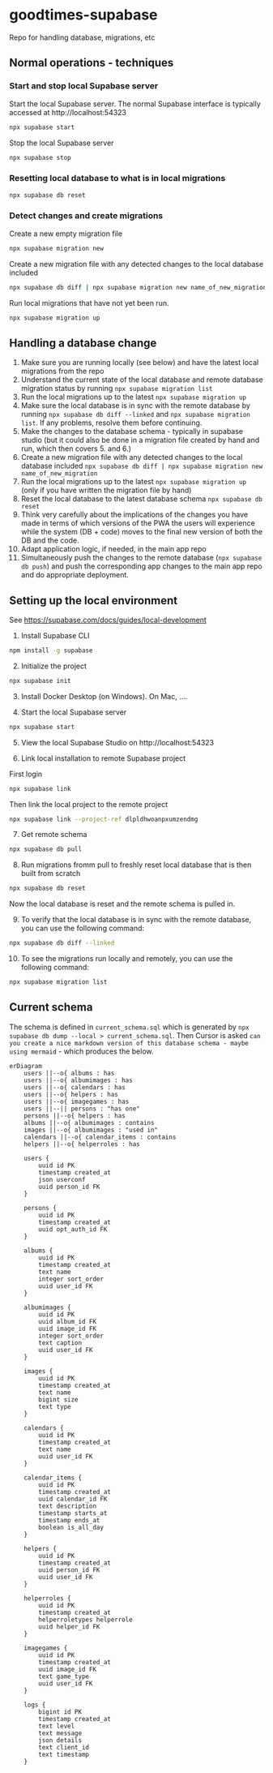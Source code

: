 # goodtimes-supabase
Repo for handling database, migrations, etc

## Normal operations - techniques

### Start and stop local Supabase server

Start the local Supabase server. The normal Supabase interface is typically accessed at http://localhost:54323

```bash
npx supabase start
``` 

Stop the local Supabase server

```bash
npx supabase stop
```

### Resetting local database to what is in local migrations

```bash
npx supabase db reset
```

### Detect changes and create migrations

Create a new empty migration file 

```bash
npx supabase migration new
```

Create a new migration file with any detected changes to the local database included

```bash 
npx supabase db diff | npx supabase migration new name_of_new_migration
```

Run local migrations that have not yet been run. 

```bash
npx supabase migration up
```

## Handling a database change

1. Make sure you are running locally (see below) and have the latest local migrations from the repo
2. Understand the current state of the local database and remote database  migration status by running `npx supabase migration list`
3. Run the local migrations up to the latest `npx supabase migration up`
4. Make sure the local database is in sync with the remote database by running `npx supabase db diff --linked` and `npx supabase migration list`. If any problems, resolve them before continuing.
4. Make the changes to the database schema - typically in supabase studio (but it could also be done in a migration file created by hand and run, which then covers 5. and 6.)
5. Create a new migration file with any detected changes to the local database included `npx supabase db diff | npx supabase migration new name_of_new_migration`
6. Run the local migrations up to the latest `npx supabase migration up` (only if you have written the migration file by hand)
7. Reset the local database to the latest database schema `npx supabase db reset`
8. Think very carefully about the implications of the changes you have made in terms of which versions of the PWA the users will experience while the system (DB + code) moves to the final new version of both the DB and the code.
9. Adapt application logic, if needed, in the main app repo 
10. Simultaneously push the changes to the remote database (`npx supabase db push`) and push the corresponding app changes to the main app repo and do appropriate deployment.




## Setting up the local environment

See https://supabase.com/docs/guides/local-development

1. Install Supabase CLI

```bash
npm install -g supabase
```

2. Initialize the project

```bash
npx supabase init
```

3. Install Docker Desktop (on Windows). On Mac, ....

4. Start the local Supabase server

```bash
npx supabase start
```

5. View the local Supabase Studio on  http://localhost:54323

6. Link local installation to remote Supabase project

First login

```bash
npx supabase link
```

Then link the local project to the remote project

```bash
npx supabase link --project-ref dlpldhwoanpxumzendmg
```

7. Get remote schema

```bash
npx supabase db pull
```

8. Run migrations fromm pull to freshly reset local database that is then built from scratch

```bash
npx supabase db reset
```
Now the local database is reset and the remote schema is pulled in.

9. To verify that the local database is in sync with the remote database, you can use the following command:

```bash
npx supabase db diff --linked
```

10. To see the migrations run locally and remotely, you can use the following command:

```bash
npx supabase migration list
```

## Current schema

The schema is defined in `current_schema.sql` which is generated by `npx supabase db dump --local > current_schema.sql`. Then Cursor is asked `can you create a nice markdown version of this database schema - maybe using mermaid` - which produces the below.

```mermaid
erDiagram
    users ||--o{ albums : has
    users ||--o{ albumimages : has
    users ||--o{ calendars : has
    users ||--o{ helpers : has
    users ||--o{ imagegames : has
    users ||--|| persons : "has one"
    persons ||--o{ helpers : has
    albums ||--o{ albumimages : contains
    images ||--o{ albumimages : "used in"
    calendars ||--o{ calendar_items : contains
    helpers ||--o{ helperroles : has

    users {
        uuid id PK
        timestamp created_at
        json userconf
        uuid person_id FK
    }

    persons {
        uuid id PK
        timestamp created_at
        uuid opt_auth_id FK
    }

    albums {
        uuid id PK
        timestamp created_at
        text name
        integer sort_order
        uuid user_id FK
    }

    albumimages {
        uuid id PK
        uuid album_id FK
        uuid image_id FK
        integer sort_order
        text caption
        uuid user_id FK
    }

    images {
        uuid id PK
        timestamp created_at
        text name
        bigint size
        text type
    }

    calendars {
        uuid id PK
        timestamp created_at
        text name
        uuid user_id FK
    }

    calendar_items {
        uuid id PK
        timestamp created_at
        uuid calendar_id FK
        text description
        timestamp starts_at
        timestamp ends_at
        boolean is_all_day
    }

    helpers {
        uuid id PK
        timestamp created_at
        uuid person_id FK
        uuid user_id FK
    }

    helperroles {
        uuid id PK
        timestamp created_at
        helperroletypes helperrole
        uuid helper_id FK
    }

    imagegames {
        uuid id PK
        timestamp created_at
        uuid image_id FK
        text game_type
        uuid user_id FK
    }

    logs {
        bigint id PK
        timestamp created_at
        text level
        text message
        json details
        text client_id
        text timestamp
    }
```




















